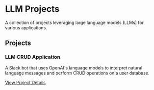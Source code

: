 # LLM Projects

A collection of projects leveraging large language models (LLMs) for various applications.

## Projects

### LLM CRUD Application

A Slack bot that uses OpenAI's language models to interpret natural language messages and perform CRUD operations on a user database.

[View Project Details](llm_crud/README.md)

